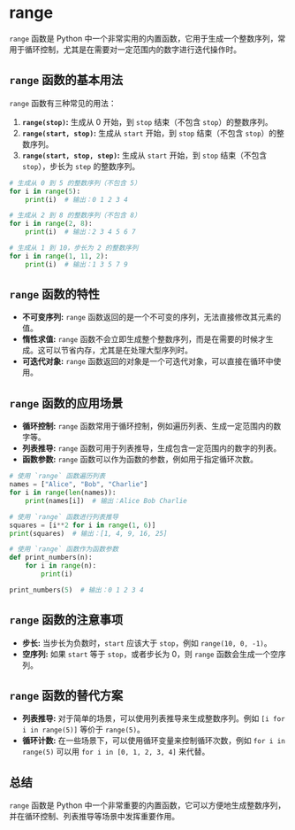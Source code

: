 # range

`range` 函数是 Python 中一个非常实用的内置函数，它用于生成一个整数序列，常用于循环控制，尤其是在需要对一定范围内的数字进行迭代操作时。

## `range` 函数的基本用法

`range` 函数有三种常见的用法：

1. **`range(stop)`:** 生成从 0 开始，到 `stop` 结束（不包含 `stop`）的整数序列。
2. **`range(start, stop)`:** 生成从 `start` 开始，到 `stop` 结束（不包含 `stop`）的整数序列。
3. **`range(start, stop, step)`:** 生成从 `start` 开始，到 `stop` 结束（不包含 `stop`），步长为 `step` 的整数序列。

```python
# 生成从 0 到 5 的整数序列（不包含 5）
for i in range(5):
    print(i)  # 输出：0 1 2 3 4

# 生成从 2 到 8 的整数序列（不包含 8）
for i in range(2, 8):
    print(i)  # 输出：2 3 4 5 6 7

# 生成从 1 到 10，步长为 2 的整数序列
for i in range(1, 11, 2):
    print(i)  # 输出：1 3 5 7 9
```

## `range` 函数的特性

- **不可变序列:** `range` 函数返回的是一个不可变的序列，无法直接修改其元素的值。
- **惰性求值:** `range` 函数不会立即生成整个整数序列，而是在需要的时候才生成。这可以节省内存，尤其是在处理大型序列时。
- **可迭代对象:** `range` 函数返回的对象是一个可迭代对象，可以直接在循环中使用。

## `range` 函数的应用场景

- **循环控制:** `range` 函数常用于循环控制，例如遍历列表、生成一定范围内的数字等。
- **列表推导:** `range` 函数可用于列表推导，生成包含一定范围内的数字的列表。
- **函数参数:** `range` 函数可以作为函数的参数，例如用于指定循环次数。

```python
# 使用 `range` 函数遍历列表
names = ["Alice", "Bob", "Charlie"]
for i in range(len(names)):
    print(names[i])  # 输出：Alice Bob Charlie

# 使用 `range` 函数进行列表推导
squares = [i**2 for i in range(1, 6)]
print(squares)  # 输出：[1, 4, 9, 16, 25]

# 使用 `range` 函数作为函数参数
def print_numbers(n):
    for i in range(n):
        print(i)

print_numbers(5)  # 输出：0 1 2 3 4
```

## `range` 函数的注意事项

- **步长:** 当步长为负数时，`start` 应该大于 `stop`，例如 `range(10, 0, -1)`。
- **空序列:** 如果 `start` 等于 `stop`，或者步长为 0，则 `range` 函数会生成一个空序列。

## `range` 函数的替代方案

- **列表推导:** 对于简单的场景，可以使用列表推导来生成整数序列。例如 `[i for i in range(5)]` 等价于 `range(5)`。
- **循环计数:** 在一些场景下，可以使用循环变量来控制循环次数，例如 `for i in range(5)` 可以用 `for i in [0, 1, 2, 3, 4]` 来代替。

## 总结

`range` 函数是 Python 中一个非常重要的内置函数，它可以方便地生成整数序列，并在循环控制、列表推导等场景中发挥重要作用。



